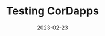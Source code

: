 ---
date: '2023-02-23'
title: "Testing CorDapps"
project: corda
version: 'Corda 5.0'
menu:
  corda5:
    identifier: corda5-develop-test
    parent: corda5-develop
    weight: 7000
section_menu: corda5
draft: "true"
---